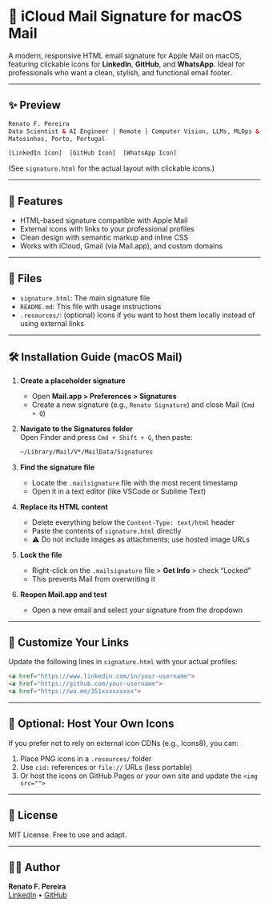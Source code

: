 # 📩 iCloud Mail Signature for macOS Mail

A modern, responsive HTML email signature for Apple Mail on macOS, featuring clickable icons for **LinkedIn**, **GitHub**, and **WhatsApp**. Ideal for professionals who want a clean, stylish, and functional email footer.

---

## ✨ Preview

```html
Renato F. Pereira  
Data Scientist & AI Engineer | Remote | Computer Vision, LLMs, MLOps & Scalable AI Systems  
Matosinhos, Porto, Portugal  

[LinkedIn Icon]  [GitHub Icon]  [WhatsApp Icon]
```

(See `signature.html` for the actual layout with clickable icons.)

---

## 🚀 Features

- HTML-based signature compatible with Apple Mail
- External icons with links to your professional profiles
- Clean design with semantic markup and inline CSS
- Works with iCloud, Gmail (via Mail.app), and custom domains

---

## 📂 Files

- `signature.html`: The main signature file
- `README.md`: This file with usage instructions
- `.resources/`: (optional) Icons if you want to host them locally instead of using external links

---

## 🛠️ Installation Guide (macOS Mail)

1. **Create a placeholder signature**  
   - Open **Mail.app > Preferences > Signatures**
   - Create a new signature (e.g., `Renato Signature`) and close Mail (`Cmd + Q`)

2. **Navigate to the Signatures folder**  
   Open Finder and press `Cmd + Shift + G`, then paste:

   ```bash
   ~/Library/Mail/V*/MailData/Signatures
   ```

3. **Find the signature file**  
   - Locate the `.mailsignature` file with the most recent timestamp
   - Open it in a text editor (like VSCode or Sublime Text)

4. **Replace its HTML content**  
   - Delete everything below the `Content-Type: text/html` header
   - Paste the contents of `signature.html` directly
   - ⚠️ Do not include images as attachments; use hosted image URLs

5. **Lock the file**  
   - Right-click on the `.mailsignature` file > **Get Info** > check “Locked”
   - This prevents Mail from overwriting it

6. **Reopen Mail.app and test**  
   - Open a new email and select your signature from the dropdown

---

## 🔗 Customize Your Links

Update the following lines in `signature.html` with your actual profiles:

```html
<a href="https://www.linkedin.com/in/your-username">
<a href="https://github.com/your-username">
<a href="https://wa.me/351xxxxxxxxx">
```

---

## 🧩 Optional: Host Your Own Icons

If you prefer not to rely on external icon CDNs (e.g., Icons8), you can:

1. Place PNG icons in a `.resources/` folder
2. Use `cid:` references or `file://` URLs (less portable)
3. Or host the icons on GitHub Pages or your own site and update the `<img src="">`

---

## 📄 License

MIT License. Free to use and adapt.

---

## 🙋‍♂️ Author

**Renato F. Pereira**  
[LinkedIn](https://www.linkedin.com/in/orenatobr) • [GitHub](https://github.com/orenatobr)
